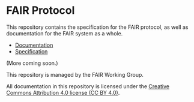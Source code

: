 # FAIR Protocol

This repository contains the specification for the FAIR protocol, as well as documentation for the FAIR system as a whole.

* [Documentation](./docs/README.md)
* [Specification](./specification.md)

(More coming soon.)

This repository is managed by the FAIR Working Group.

All documentation in this repository is licensed under the [Creative Commons Attribution 4.0 license (CC BY 4.0)](https://creativecommons.org/licenses/by/4.0/).
